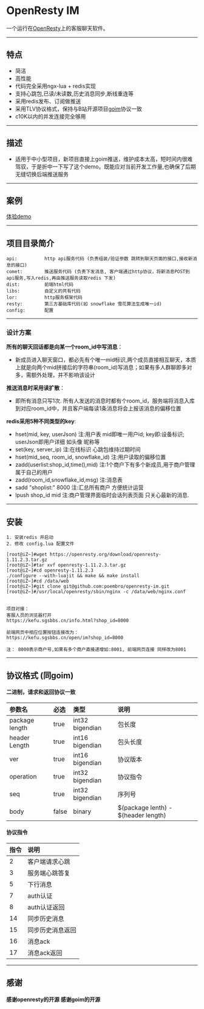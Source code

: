 # OpenResty IM  
一个运行在[OpenResty](http://openresty.org)上的客服聊天软件。

---

## 特点
- 简洁  
- 高性能
- 代码完全采用ngx-lua + redis实现
- 支持心跳包,已读/未读数,历史消息同步,断线重连等
- 采用redis发布、订阅做推送
- 采用TLV协议格式，保持与B站开源项目[goim](https://github.com/Terry-Mao/goim)协议一致
- c10K以内的并发连接完全够用
---

## 描述
- 适用于中小型项目，新项目直接上goim推送，维护成本太高，短时间内很难驾驭，于是折中一下写了这个demo。既能应对当前开发工作量,也确保了后期无缝切换后端推送服务 

---

## 案例

   [体验demo](https://kefu.sgsbbs.cn/find.html)

---


## 项目目录简介
```
api:          http api服务代码 (负责组装/验证参数 跳转到聊天页面的接口,接收新消息的接口)
comet:        推送服务代码 (负责下发消息, 客户端通过http协议，将新消息POST到api服务,写入redis,再由推送服务读取redis 下发)
dist:         前端html代码
libs:         自定义的共有代码
lor:          http服务框架代码
resty:        第三方基础库代码(如 snowflake 雪花算法生成唯一id)
config:       配置
``` 

---

### 设计方案
**所有的聊天回话都是向某一个room_id中写消息**：
- 新成员进入聊天窗口，都必先有个唯一mid标识,两个成员直接相互聊天，本质上就是向两个mid拼接后的字符串(room_id)写消息；如果有多人群聊即多对多，需额外处理，并不影响该设计

**推送消息时采用读扩散**：
- 即所有消息只写1次. 所有人发送的消息时都有个room_id，服务端将消息入库到对应room_id中，并且客户端每读1条消息将会上报该消息的偏移位置

**redis采用5种不同类型的key**:
- hset(mid, key, userJson)    注:用户表  mid即唯一用户id;  key即:设备标识; userJson即用户详细 如头像 昵称等
- set(key, server_ip)         注:在线标识  心跳包维持过期时间
- hset(mid_seq, room_id, snowflake_id) 注:用户读取的偏移位置
- zadd(userlist:shop_id,time(),mid) 注:1个商户下有多个新成员,用于商户管理属于自己的用户
- zadd(room_id,snowflake_id,msg)  注:消息表
- sadd  "shoplist:" 8000       注:汇总所有商户 方便统计运营
- lpush shop_id mid            注:商户管理界面临时会话列表页面 只关心最新的消息.

---

## 安装
``` 
1. 安装redis 并启动
2. 修改 config.lua 配置文件 

[root@iZ~]#wget https://openresty.org/download/openresty-1.11.2.3.tar.gz
[root@iZ~]#tar xvf openresty-1.11.2.3.tar.gz
[root@iZ~]#cd openresty-1.11.2.3
./configure --with-luajit && make && make install
[root@iZ~]#cd /data/web
[root@iZ~]#git clone git@github.com:poembro/openresty-im.git 
[root@iZ~]#/usr/local/openresty/sbin/nginx -c /data/web/nginx.conf


项目对接：
客服人员的浏览器打开
https://kefu.sgsbbs.cn/info.html?shop_id=8000

前端网页中相应位置按钮连接改为：
https://kefu.sgsbbs.cn/open/im?shop_id=8000

注： 8000表示商户号,如果有多个商户直接递增如:8001, 前端网页连接 同样改为8001
```


---

## 协议格式  (同goim)
#### 二进制，请求和返回协议一致 
| 参数名     | 必选  | 类型 | 说明       |
| :-----     | :---  | :--- | :---       |
| package length        | true  | int32 bigendian | 包长度 |
| header Length         | true  | int16 bigendian    | 包头长度 |
| ver        | true  | int16 bigendian    | 协议版本 |
| operation          | true | int32 bigendian | 协议指令 |
| seq         | true | int32 bigendian | 序列号 |
| body         | false | binary | $(package lenth) - $(header length) |


#### 协议指令
| 指令     | 说明  | 
| :-----     | :---  |
| 2 | 客户端请求心跳 |
| 3 | 服务端心跳答复 |
| 5 | 下行消息 |
| 7 | auth认证 |
| 8 | auth认证返回 |
| 14 | 同步历史消息 |
| 15 | 同步历史消息返回 |
| 16 | 消息ack |
| 17 | 消息ack返回 |
---


## 感谢

#### 感谢openresty的开源 感谢goim的开源
 
 